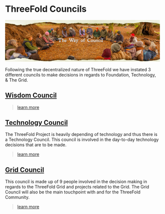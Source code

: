 # ThreeFold Councils

![](./img/wisdom_council.png)

Following the true decentralized nature of ThreeFold we have instated 3 different councils to make decisions in regards to Foundation, Technology, & The Grid.

## [Wisdom Council](wisdom_council.md)

> [learn more](wisdom_council.md)

## [Technology Council](technology_council.md)

The ThreeFold Project is heavily depending of technology and thus there is a Technology Council.
This council is involved in the day-to-day technology decisions that are to be made.

> [learn more](technology_council.md)

## [Grid Council](grid_council.md)

This council is made up of 9 people involved in the decision making in regards to the ThreeFold Grid and projects related to the Grid.
The Grid Council will also be the main touchpoint with and for the ThreeFold Community.

> [learn more](grid_council.md)
